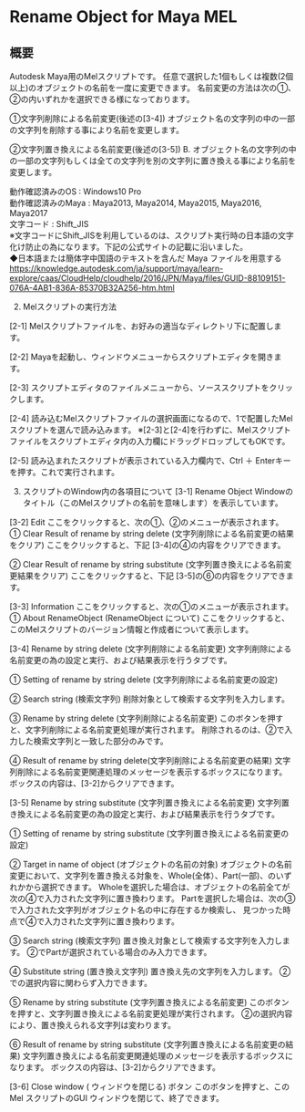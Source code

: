 # Rename Object for Maya MEL

## 概要
Autodesk Maya用のMelスクリプトです。
任意で選択した1個もしくは複数(2個以上)のオブジェクトの名前を一度に変更できます。
名前変更の方法は次の①、②の内いずれかを選択できる様になっております。

①文字列削除による名前変更(後述の[3-4])
オブジェクト名の文字列の中の一部の文字列を削除する事により名前を変更します。

②文字列置き換えによる名前変更(後述の[3-5])
B. オブジェクト名の文字列の中の一部の文字列もしくは全ての文字列を別の文字列に置き換える事により名前を変更します。


動作確認済みのOS : Windows10 Pro  
動作確認済みのMaya : Maya2013, Maya2014, Maya2015, Maya2016, Maya2017  
文字コード : Shift_JIS  
※文字コードにShift_JISを利用しているのは、スクリプト実行時の日本語の文字化け防止の為になります。下記の公式サイトの記載に沿いました。  
◆日本語または簡体字中国語のテキストを含んだ Maya ファイルを用意する  
https://knowledge.autodesk.com/ja/support/maya/learn-explore/caas/CloudHelp/cloudhelp/2016/JPN/Maya/files/GUID-88109151-076A-4AB1-836A-85370B32A256-htm.html



2. Melスクリプトの実行方法

[2-1] Melスクリプトファイルを、お好みの適当なディレクトリ下に配置します。
 
[2-2] Mayaを起動し、ウィンドウメニューからスクリプトエディタを開きます。

[2-3] スクリプトエディタのファイルメニューから、ソーススクリプトをクリックします。

[2-4] 読み込むMelスクリプトファイルの選択画面になるので、1で配置したMelスクリプトを選んで読み込みます。
※[2-3]と[2-4]を行わずに、Melスクリプトファイルをスクリプトエディタ内の入力欄にドラッグドロップしてもOKです。

[2-5] 読み込まれたスクリプトが表示されている入力欄内で、Ctrl ＋ Enterキーを押す。これで実行されます。  



3. スクリプトのWindow内の各項目について
[3-1] Rename Object
Windowのタイトル（このMelスクリプトの名前を意味します）を表示しています。


[3-2] Edit
ここをクリックすると、次の①、②のメニューが表示されます。
① Clear Result of rename by string delete (文字列削除による名前変更の結果をクリア)
ここをクリックすると、下記 [3-4]の④の内容をクリアできます。

② Clear Result of rename by string substitute (文字列置き換えによる名前変更結果をクリア)
ここをクリックすると、下記 [3-5]の⑥の内容をクリアできます。


[3-3] Information
ここをクリックすると、次の①のメニューが表示されます。
① About RenameObject (RenameObject について)
ここをクリックすると、このMelスクリプトのバージョン情報と作成者について表示します。


[3-4] Rename by string delete (文字列削除による名前変更)
文字列削除による名前変更の為の設定と実行、および結果表示を行うタブです。

① Setting of rename by string delete (文字列削除による名前変更の設定)

② Search string (検索文字列)
削除対象として検索する文字列を入力します。

③ Rename by string delete (文字列削除による名前変更)
このボタンを押すと、文字列削除による名前変更処理が実行されます。
削除されるのは、②で入力した検索文字列と一致した部分のみです。

④ Result of rename by string delete(文字列削除による名前変更の結果)
文字列削除による名前変更関連処理のメッセージを表示するボックスになります。
ボックスの内容は、[3-2]からクリアできます。


[3-5] Rename by string substitute (文字列置き換えによる名前変更)
文字列置き換えによる名前変更の為の設定と実行、および結果表示を行うタブです。

① Setting of rename by string substitute (文字列置き換えによる名前変更の設定)

② Target in name of object (オブジェクトの名前の対象)
オブジェクトの名前変更において、文字列を置き換える対象を、Whole(全体）、Part(一部)、のいずれかから選択できます。
Wholeを選択した場合は、オブジェクトの名前全てが次の④で入力された文字列に置き換わります。
Partを選択した場合は、次の③で入力された文字列がオブジェクト名の中に存在するか検索し、
見つかった時点で④で入力された文字列に置き換わります。

③ Search string (検索文字列)
置き換え対象として検索する文字列を入力します。
②でPartが選択されている場合のみ入力できます。

④ Substitute string (置き換え文字列)
置き換え先の文字列を入力します。
②での選択内容に関わらず入力できます。

⑤ Rename by string substitute (文字列置き換えによる名前変更)
このボタンを押すと、文字列置き換えによる名前変更処理が実行されます。
②の選択内容により、置き換えられる文字列は変わります。

⑥ Result of rename by string substitute (文字列置き換えによる名前変更の結果)
文字列置き換えによる名前変更関連処理のメッセージを表示するボックスになります。
ボックスの内容は、[3-2]からクリアできます。


[3-6] Close window ( ウィンドウを閉じる) ボタン
このボタンを押すと、このMel スクリプトのGUI ウィンドウを閉じて、終了できます。
